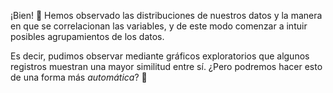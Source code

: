 ¡Bien! 👏 Hemos observado las distribuciones de nuestros datos y la manera en que se correlacionan las variables, y de este modo comenzar a intuir posibles agrupamientos de los datos. 

Es decir, pudimos observar mediante gráficos exploratorios que algunos registros muestran una mayor similitud entre sí. ¿Pero podremos hacer esto de una forma más _automática_? 🤖
